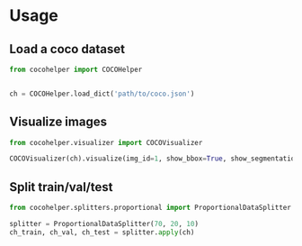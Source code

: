 # Usage

## Load a coco dataset

```python
from cocohelper import COCOHelper


ch = COCOHelper.load_dict('path/to/coco.json')
```


## Visualize images
```python
from cocohelper.visualizer import COCOVisualizer

COCOVisualizer(ch).visualize(img_id=1, show_bbox=True, show_segmentation=True)
```

## Split train/val/test
```python
from cocohelper.splitters.proportional import ProportionalDataSplitter

splitter = ProportionalDataSplitter(70, 20, 10)
ch_train, ch_val, ch_test = splitter.apply(ch)
```
